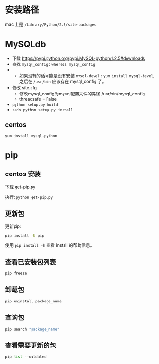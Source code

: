 # 安装路径

mac 上是 `/Library/Python/2.7/site-packages`

# MySQLdb

- 下载 <https://pypi.python.org/pypi/MySQL-python/1.2.5#downloads>
- 查找 `mysql_config` : `whereis mysql_config`
- - 如果没有的话可能是没有安装 `mysql-devel` : `yum install mysql-devel`, 之后在 `/usr/bin` 应该存在 mysql_config 了。
- 修改 site.cfg
  - 修改mysql_config为mysql配置文件的路径 /usr/bin/mysql_config
  - threadsafe = False
- `python setup.py build`
- `sudo python setup.py install`



## centos

`yum install mysql-python`



# pip

## centos 安装

下载 [get-pip.py](https://pip.pypa.io/en/stable/installing/)

执行: `python get-pip.py`


## 更新包

更新pip:

```bash
pip install -U pip
```

使用 `pip install -h` 查看 install 的帮助信息。

## 查看已安裝包列表

```bash
pip freeze
```

## 卸载包

```bash
pip uninstall package_name
```

## 查询包

```bash
pip search "package_name"
```
## 查看需要更新的包

```python
pip list --outdated	
```

